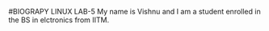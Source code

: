 #BIOGRAPY LINUX LAB-5
My name is Vishnu and I am a student enrolled in the BS in elctronics from IITM.
